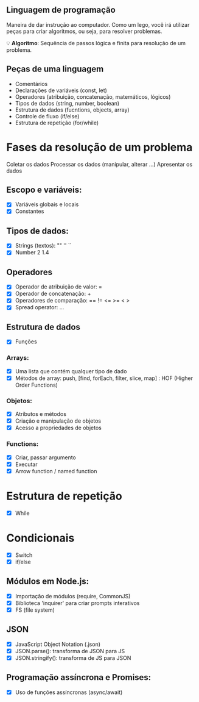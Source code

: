 ## Linguagem de programação

Maneira de dar instrução ao computador.
Como um lego, você irá utilizar peças para criar algoritmos, ou seja, para resolver problemas.

💡 **Algoritmo**: Sequência de passos lógica e finita para resolução de um problema.

## Peças de uma linguagem

- Comentários
- Declarações de variáveis (const, let)
- Operadores (atribuição, concatenação, matemáticos, lógicos)
- Tipos de dados (string, number, boolean)
- Estrutura de dados (fucntions, objects, array)
- Controle de fluxo (if/else)
- Estrutura de repetição (for/while)

# Fases da resolução de um problema

Coletar os dados
Processar os dados (manipular, alterar ...)
Apresentar os dados

## Escopo e variáveis:

- [x] Variáveis globais e locais
- [x] Constantes

## Tipos de dados:

- [x] Strings (textos): "" '' ``
- [x] Number 2 1.4

## Operadores

- [x] Operador de atribuição de valor: =
- [x] Operador de concatenação: +
- [x] Operadores de comparação: == != <= >= < >
- [x] Spread operator: ...

## Estrutura de dados

- [x] Funções

### Arrays:

- [x] Uma lista que contém qualquer tipo de dado
- [x] Métodos de array: push, [find, forEach, filter, slice, map] : HOF (Higher Order Functions)

### Objetos:

- [x] Atributos e métodos
- [x] Criação e manipulação de objetos
- [x] Acesso a propriedades de objetos

### Functions:

- [x] Criar, passar argumento
- [x] Executar
- [x] Arrow function / named function

# Estrutura de repetição

- [x] While

# Condicionais

- [x] Switch
- [x] if/else

## Módulos em Node.js:

- [x] Importação de módulos (require, CommonJS)
- [x] Biblioteca 'inquirer' para criar prompts interativos
- [x] FS (file system)

## JSON

- [X] JavaScript Object Notation (.json)
- [X] JSON.parse(): transforma de JSON para JS
- [X] JSON.stringify(): transforma de JS para JSON

## Programação assíncrona e Promises:

- [x] Uso de funções assíncronas (async/await)

